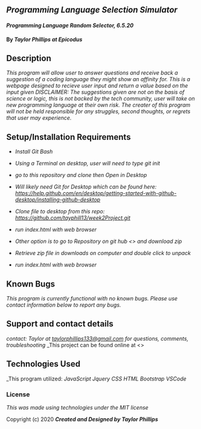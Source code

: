 ## _Programming Language Selection Simulator_ 


#### _Programming Language Random Selector, 6.5.20_

#### By _**Taylor Phillips at Epicodus**_

## Description

_This program will allow user to answer questions and receive back a suggestion of a coding language they might show an affinity for.  This is a webpage designed to recieve user input and return a value based on the input given  DISCLAIMER: The suggestions given are not on the basis of science or logic, this is not backed by the tech community, user will take on new programming language at their own risk.  The creater of this program will not be held responsible for any struggles, second thoughts, or regrets that user may experience._

## Setup/Installation Requirements

* _Install Git Bash_
* _Using a Terminal on desktop, user will need to type git init_
* _go to this repository and clone then Open in Desktop_
* _Will likely need Git for Desktop which can be found here: https://help.github.com/en/desktop/getting-started-with-github-desktop/installing-github-desktop_
* _Clone file to desktop from this repo: <https://github.com/tayphill13/week2Project.git>_
* _run index.html with web browser_

* _Other option is to go to Repository on git hub <> and download zip_
* _Retrieve zip file in downloads on computer and double click to unpack_
* _run index.html with web browser_


## Known Bugs

_This program is currently functional with no known bugs.  Please use contact information below to report any bugs._

## Support and contact details

_contact: Taylor at <taylorphillips133@gmail.com> for questions, comments, troubleshooting_
_This project can be found online at <>

## Technologies Used

_This program utilized:
_JavaScript_
_Jquery_
_CSS_
_HTML_
_Bootstrap_
_VSCode_

### License

*This was made using technologies under the MIT license*

Copyright (c) 2020 **_Created and Designed by Taylor Phillips_**